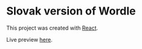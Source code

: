 # Slovak version of Wordle

This project was created with  [React](https://github.com/facebook/react).

Live preview [here](https://overjoyedbrass.github.io/slovo/).
